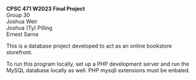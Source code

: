 <strong>CPSC 471 W2023 Final Project</strong><br>
Group 30<br>
Joshua Weir <br>
Joshua (Ty) Pilling<br>
Ernest Sarna<br>

This is a database project developed to act as an online bookstore storefront. 

To run this program locally, set up a PHP development server and run the MySQL database locally as well. PHP mysqli extensions must be enbaled.
